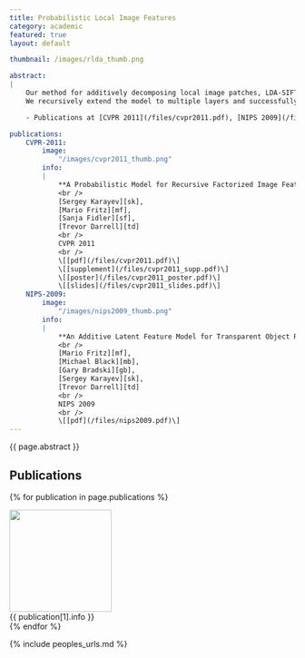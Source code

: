 ```yaml
---
title: Probabilistic Local Image Features
category: academic
featured: true
layout: default

thumbnail: /images/rlda_thumb.png

abstract:
|
    Our method for additively decomposing local image patches, LDA-SIFT, shows best performance on a novel transparent object recognition dataset.
    We recursively extend the model to multiple layers and successfully apply it to general object classification.

    - Publications at [CVPR 2011](/files/cvpr2011.pdf), [NIPS 2009](/files/nips2009.pdf).

publications:
    CVPR-2011:
        image:
            "/images/cvpr2011_thumb.png"
        info:
        |
            **A Probabilistic Model for Recursive Factorized Image Features**
            <br />
            [Sergey Karayev][sk],
            [Mario Fritz][mf],
            [Sanja Fidler][sf],
            [Trevor Darrell][td]
            <br />
            CVPR 2011
            <br />
            \[[pdf](/files/cvpr2011.pdf)\]
            \[[supplement](/files/cvpr2011_supp.pdf)\]
            \[[poster](/files/cvpr2011_poster.pdf)\]
            \[[slides](/files/cvpr2011_slides.pdf)\]
    NIPS-2009:
        image:
            "/images/nips2009_thumb.png"
        info:
        |
            **An Additive Latent Feature Model for Transparent Object Recognition**
            <br />
            [Mario Fritz][mf],
            [Michael Black][mb],
            [Gary Bradski][gb],
            [Sergey Karayev][sk],
            [Trevor Darrell][td]
            <br />
            NIPS 2009
            <br />
            \[[pdf](/files/nips2009.pdf)\]
---
```


{{ page.abstract }}

## Publications

{% for publication in page.publications %}
<div class="publication">
    <div><img src="{{ publication[1].image }}" width="180px" /></div>
    <div markdown="1">{{ publication[1].info }}</div>
</div>
{% endfor %}

{% include peoples_urls.md %}
